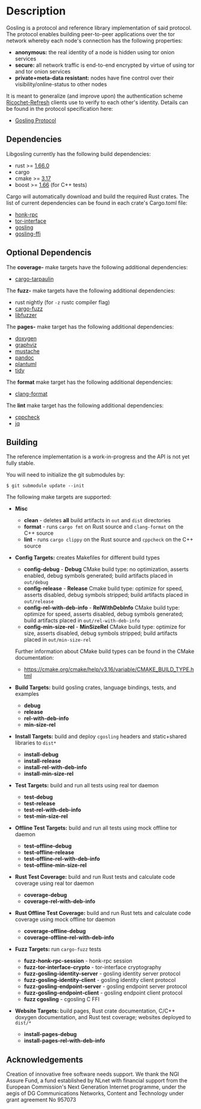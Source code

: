 # Description

Gosling is a protocol and reference library implementation of said protocol. The protocol enables building peer-to-peer applications over the tor network whereby each node's connection has the following properties:

- **anonymous:** the real identity of a node is hidden using tor onion services
- **secure:** all network traffic is end-to-end encrypted by virtue of using tor and tor onion services
- **private+meta-data resistant:** nodes have fine control over their visibility/online-status to other nodes

It is meant to generalize (and improve upon) the authentication scheme [Ricochet-Refresh](https://github.com/blueprint-freespeech/ricochet-refresh) clients use to verify to each other's identity. Details can be found in the protocol specification here:

- [Gosling Protocol](https://blueprint-freespeech.github.io/gosling/gosling-spec.xhtml)


## Dependencies

Libgosling currently has the following build dependencies:

- rust >= [1.66.0](https://github.com/blueprint-freespeech/gosling/blob/main/source/gosling/Cargo.toml#L6)
- cargo
- cmake >= [3.17](https://github.com/blueprint-freespeech/gosling/blob/main/source/CMakeLists.txt#L1)
- boost >= [1.66](https://github.com/blueprint-freespeech/gosling/blob/main/source/test/functional/CMakeLists.txt#L1) (for C++ tests)

Cargo will automatically download and build the required Rust crates. The list of current dependencies can be found in each crate's Cargo.toml file:

- [honk-rpc](./source/gosling/crates/honk-rpc/Cargo.toml)
- [tor-interface](./source/gosling/crates/tor-interface/Cargo.toml)
- [gosling](./source/gosling/crates/gosling/Cargo.toml)
- [gosling-ffi](./source/gosling/crates/gosling-ffi/Cargo.toml)

## Optional Dependencis

The **coverage-** make targets have the following additional dependencies:

- [cargo-tarpaulin](https://crates.io/crates/cargo-tarpaulin)

The **fuzz-** make targets have the following additional dependencies:

- rust nightly (for `-z`  rustc compiler flag)
- [cargo-fuzz](https://github.com/rust-fuzz/cargo-fuzz)
- [libfuzzer](https://www.llvm.org/docs/LibFuzzer.html)

The **pages-** make target has the following additional dependencies:

- [doxygen](https://www.doxygen.nl/)
- [graphviz](https://www.graphviz.org/)
- [mustache](http://mustache.github.io/)
- [pandoc](https://pandoc.org)
- [plantuml](https://github.com/plantuml/plantuml)
- [tidy](https://github.com/htacg/tidy-html5)

The **format** make target has the following additional dependencies:

- [clang-format](https://clang.llvm.org/docs/ClangFormat.html)

The **lint** make target has the following additional dependencies:

- [cppcheck](https://cppcheck.sourceforge.io/)
- [jq](https://jqlang.github.io/jq/)

## Building

The reference implementation is a work-in-progress and the API is not yet fully stable.

You will need to initialize the git submodules by:

```shell
$ git submodule update --init
```

The following make targets are supported:

- **Misc**
    - **clean** - deletes **all** build artifacts in `out` and `dist` directories
    - **format** - runs `cargo fmt` on Rust source and `clang-format` on the C++ source
    - **lint** - runs `cargo clippy` on the Rust source and `cppcheck` on the C++ source
- **Config Targets:** creates Makefiles for different build types
    - **config-debug** - **Debug** CMake build type: no optimization, asserts enabled, debug symbols generated; build artifacts placed in `out/debug`
    - **config-release** - **Release** Cmake build type: optimize for speed, asserts disabled, debug symbols stripped; build artifacts placed in `out/release`
    - **config-rel-with-deb-info** - **RelWithDebInfo** CMake build type: optimize for speed, asserts disabled, debug symbols generated; build artifacts placed in `out/rel-with-deb-info`
    - **config-min-size-rel** - **MinSizeRel** CMake build type: optimize for size, asserts disabled, debug symbols stripped; build artifacts placed in `out/min-size-rel`

    Further information about CMake build types can be found in the CMake documentation:
    - https://cmake.org/cmake/help/v3.16/variable/CMAKE_BUILD_TYPE.html
- **Build Targets:** build gosling crates, language bindings, tests, and examples
    - **debug**
    - **release**
    - **rel-with-deb-info**
    - **min-size-rel**
- **Install Targets:** build and deploy `cgosling` headers and static+shared libraries to `dist*`
    - **install-debug**
    - **install-release**
    - **install-rel-with-deb-info**
    - **install-min-size-rel**
- **Test Targets:** build and run all tests using real tor daemon
    - **test-debug**
    - **test-release**
    - **test-rel-with-deb-info**
    - **test-min-size-rel**
- **Offline Test Targets:** build and run all tests using mock offline tor daemon
    - **test-offline-debug**
    - **test-offline-release**
    - **test-offline-rel-with-deb-info**
    - **test-offline-min-size-rel**
- **Rust Test Coverage:** build and run Rust tests and calculate code coverage using real tor daemon
    - **coverage-debug**
    - **coverage-rel-with-deb-info**
- **Rust Offline Test Coverage:** build and run Rust tets and calculate code coverage using mock offline tor daemon
    - **coverage-offline-debug**
    - **coverage-offline-rel-with-deb-info**
- **Fuzz Targets:** run `cargo-fuzz` tests
    - **fuzz-honk-rpc-session** - honk-rpc session
    - **fuzz-tor-interface-crypto** - tor-interface cryptography
    - **fuzz-gosling-identity-server** - gosling identity server protocol
    - **fuzz-gosling-identity-client** - gosling identity client protocol
    - **fuzz-gosling-endpoint-server** - gosling endpoint server protocol
    - **fuzz-gosling-endpoint-client** - gosling endpoint client protocol
    - **fuzz cgosling** - cgosling C FFI
- **Website Targets:** build pages, Rust crate documentation, C/C++ doxygen documentation, and Rust test coverage; websites deployed to `dist/*`
    - **install-pages-debug**
    - **install-pages-rel-with-deb-info**

## Acknowledgements

Creation of innovative free software needs support. We thank the NGI Assure Fund, a fund established by NLnet with financial support from the European Commission's Next Generation Internet programme, under the aegis of DG Communications Networks, Content and Technology under grant agreement No 957073